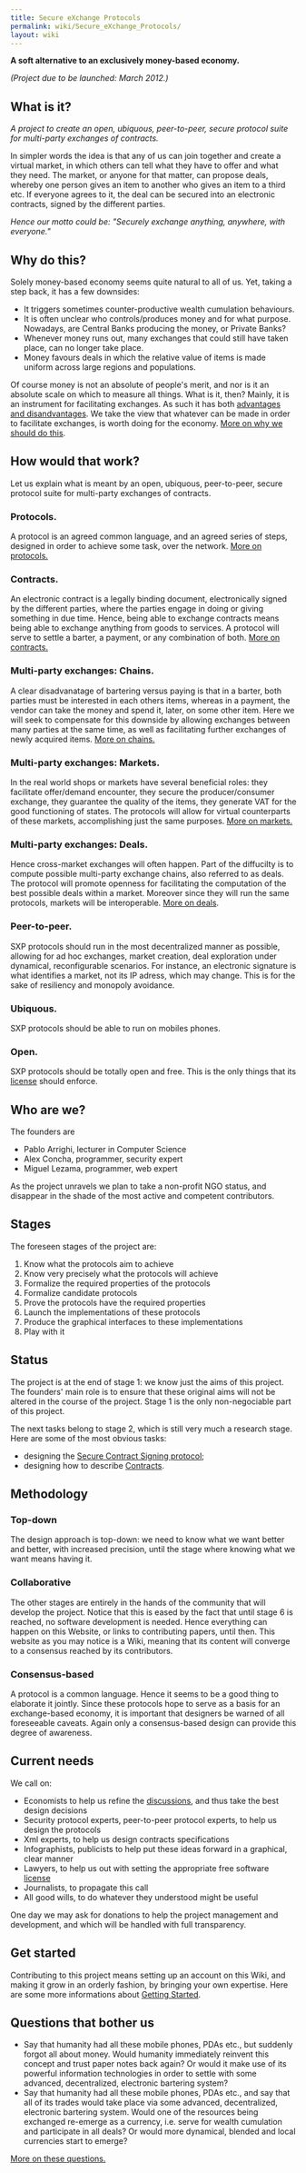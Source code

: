 ```yaml
---
title: Secure eXchange Protocols
permalink: wiki/Secure_eXchange_Protocols/
layout: wiki
---
```


**A soft alternative to an exclusively money-based economy.**

*(Project due to be launched: March 2012.)*

What is it?
-----------

*A project to create an open, ubiquous, peer-to-peer, secure protocol
suite for multi-party exchanges of contracts.*

In simpler words the idea is that any of us can join together and create
a virtual market, in which others can tell what they have to offer and
what they need. The market, or anyone for that matter, can propose
deals, whereby one person gives an item to another who gives an item to
a third etc. If everyone agrees to it, the deal can be secured into an
electronic contracts, signed by the different parties.

*Hence our motto could be: "Securely exchange anything, anywhere, with
everyone."*

Why do this?
------------

Solely money-based economy seems quite natural to all of us. Yet, taking
a step back, it has a few downsides:

-   It triggers sometimes counter-productive wealth
    cumulation behaviours.
-   It is often unclear who controls/produces money and for
    what purpose. Nowadays, are Central Banks producing the money, or
    Private Banks?
-   Whenever money runs out, many exchanges that could still have taken
    place, can no longer take place.
-   Money favours deals in which the relative value of items is made
    uniform across large regions and populations.

Of course money is not an absolute of people's merit, and nor is it an
absolute scale on which to measure all things. What is it, then? Mainly,
it is an instrument for facilitating exchanges. As such it has both
[advantages and
disandvantages](/wiki/Exclusively_Money_Based_Economy "wikilink"). We take the
view that whatever can be made in order to facilitate exchanges, is
worth doing for the economy. [More on why we should do
this](/wiki/Why_Do_This "wikilink").

How would that work?
--------------------

Let us explain what is meant by an open, ubiquous, peer-to-peer, secure
protocol suite for multi-party exchanges of contracts.

### Protocols.

A protocol is an agreed common language, and an agreed series of steps,
designed in order to achieve some task, over the network. [More on
protocols.](/wiki/Protocols "wikilink")

### Contracts.

An electronic contract is a legally binding document, electronically
signed by the different parties, where the parties engage in doing or
giving something in due time. Hence, being able to exchange contracts
means being able to exchange anything from goods to services. A protocol
will serve to settle a barter, a payment, or any combination of both.
[More on contracts.](/wiki/Contracts "wikilink")

### Multi-party exchanges: Chains.

A clear disadvanatage of bartering versus paying is that in a barter,
both parties must be interested in each others items, whereas in a
payment, the vendor can take the money and spend it, later, on some
other item. Here we will seek to compensate for this downside by
allowing exchanges between many parties at the same time, as well as
facilitating further exchanges of newly acquired items. [More on
chains.](/wiki/Chains "wikilink")

### Multi-party exchanges: Markets.

In the real world shops or markets have several beneficial roles: they
facilitate offer/demand encounter, they secure the producer/consumer
exchange, they guarantee the quality of the items, they generate VAT for
the good functioning of states. The protocols will allow for virtual
counterparts of these markets, accomplishing just the same purposes.
[More on markets.](/wiki/Markets "wikilink")

### Multi-party exchanges: Deals.

Hence cross-market exchanges will often happen. Part of the diffucilty
is to compute possible multi-party exchange chains, also referred to as
deals. The protocol will promote openness for facilitating the
computation of the best possible deals within a market. Moreover since
they will run the same protocols, markets will be interoperable. [More
on deals](/wiki/Deals "wikilink").

### Peer-to-peer.

SXP protocols should run in the most decentralized manner as possible,
allowing for ad hoc exchanges, market creation, deal exploration under
dynamical, reconfigurable scenarios. For instance, an electronic
signature is what identifies a market, not its IP adress, which may
change. This is for the sake of resiliency and monopoly avoidance.

### Ubiquous.

SXP protocols should be able to run on mobiles phones.

### Open.

SXP protocols should be totally open and free. This is the only things
that its [license](/wiki/Licence "wikilink") should enforce.

Who are we?
-----------

The founders are

-   Pablo Arrighi, lecturer in Computer Science
-   Alex Concha, programmer, security expert
-   Miguel Lezama, programmer, web expert

As the project unravels we plan to take a non-profit NGO status, and
disappear in the shade of the most active and competent contributors.

Stages
------

The foreseen stages of the project are:

1.  Know what the protocols aim to achieve
2.  Know very precisely what the protocols will achieve
3.  Formalize the required properties of the protocols
4.  Formalize candidate protocols
5.  Prove the protocols have the required properties
6.  Launch the implementations of these protocols
7.  Produce the graphical interfaces to these implementations
8.  Play with it

Status
------

The project is at the end of stage 1: we know just the aims of this
project. The founders' main role is to ensure that these original aims
will not be altered in the course of the project. Stage 1 is the only
non-negociable part of this project.

The next tasks belong to stage 2, which is still very much a research
stage. Here are some of the most obvious tasks:

-   designing the [Secure Contract Signing
    protocol](/wiki/Secure_Contract_Signing_Protocol "wikilink");
-   designing how to describe [Contracts](/wiki/Contracts "wikilink").

Methodology
-----------

### Top-down

The design approach is top-down: we need to know what we want better and
better, with increased precision, until the stage where knowing what we
want means having it.

### Collaborative

The other stages are entirely in the hands of the community that will
develop the project. Notice that this is eased by the fact that until
stage 6 is reached, no software development is needed. Hence everything
can happen on this Website, or links to contributing papers, until then.
This website as you may notice is a Wiki, meaning that its content will
converge to a consensus reached by its contributors.

### Consensus-based

A protocol is a common language. Hence it seems to be a good thing to
elaborate it jointly. Since these protocols hope to serve as a basis for
an exchange-based economy, it is important that designers be warned of
all foreseeable caveats. Again only a consensus-based design can provide
this degree of awareness.

Current needs
-------------

We call on:

-   Economists to help us refine the
    [discussions](/wiki/Discussion_Pages "wikilink"), and thus take the best
    design decisions
-   Security protocol experts, peer-to-peer protocol experts, to help us
    design the protocols
-   Xml experts, to help us design contracts specifications
-   Infographists, publicists to help put these ideas forward in a
    graphical, clear manner
-   Lawyers, to help us out with setting the appropriate free software
    [license](/wiki/Licence "wikilink")
-   Journalists, to propagate this call
-   All good wills, to do whatever they understood might be useful

One day we may ask for donations to help the project management and
development, and which will be handled with full transparency.

Get started
-----------

Contributing to this project means setting up an account on this Wiki,
and making it grow in an orderly fashion, by bringing your own
expertise. Here are some more informations about [Getting
Started](/wiki/Getting_Started "wikilink").

Questions that bother us
------------------------

-   Say that humanity had all these mobile phones, PDAs etc., but
    suddenly forgot all about money. Would humanity immediately reinvent
    this concept and trust paper notes back again? Or would it make use
    of its powerful information technologies in order to settle with
    some advanced, decentralized, electronic bartering system?
-   Say that humanity had all these mobile phones, PDAs etc., and say
    that all of its trades would take place via some advanced,
    decentralized, electronic bartering system. Would one of the
    resources being exchanged re-emerge as a currency, i.e. serve for
    wealth cumulation and participate in all deals? Or would more
    dynamical, blended and local currencies start to emerge?

[More on these questions.](/wiki/Questions_That_Bother_Us "wikilink")
